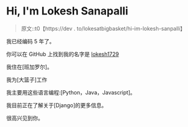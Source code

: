 # Hi, I'm Lokesh Sanapalli

> 原文::t0【https://dev . to/lokesatbigbasket/hi-im-lokesh-sanpalli】

我已经编码 5 年了。

你可以在 GitHub 上找到我的名字是 [lokesh1729](https://github.com/lokesh1729)

我住在[班加罗尔]。

我为[大篮子]工作

我主要用这些语言编程:[Python，Java，Javascript]。

我目前正在了解关于[Django]的更多信息。

很高兴见到你。
